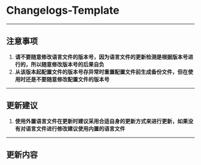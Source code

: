 # **Changelogs-Template**
---
## **注意事项**
1. **请不要随意修改语言文件的版本号，因为语言文件的更新检测是根据版本号进行的，所以随意修改版本号的后果自负**
2. **从该版本起配置文件的版本号存异常时重置配置文件前生成备份文件，但在使用时还是不要随意修改配置文件的版本号**
---
## **更新建议**
1. **使用外置语言文件在更新时建议采用合适自身的更新方式来进行更新，如果没有对语言文件进行修改建议使用内置的语言文件**
---
## **更新内容**